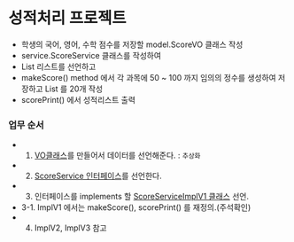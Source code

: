 # 성적처리 프로젝트

* 학생의 국어, 영어, 수학 점수를 저장할 model.ScoreVO 클래스 작성
* service.ScoreService 클래스를 작성하여
* List<ScoreVO> 리스트를 선언하고
* makeScore() method 에서 각 과목에 50 ~ 100 까지 임의의 정수를 생성하여 저장하고 List 를 20개 작성
* scorePrint() 에서 성적리스트 출력


### 업무 순서
* 1. [VO클래스]()를 만들어서 데이터를 선언해준다. : ```추상화```
* 2. [ScoreService 인터페이스]()를 선언한다.
* 3. 인터페이스를 implements 할 [ScoreServiceImplV1 클래스]() 선언.
* 3-1. ImplV1 에서는 makeScore(), scorePrint() 를 재정의.(주석확인)
* 4. ImplV2, ImplV3 참고